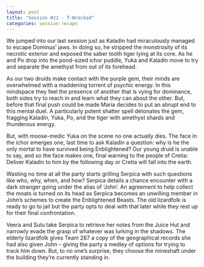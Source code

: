 ```yaml
---
layout: post
title: "Session #21 - T-Wrecked"
categories: session-recaps
---
```

We jumped into our last session just as Kaladin had miraculously managed to escape Dominus’ jaws. In doing so, he stripped the monstrosity of its necrotic exterior and exposed the saber tooth tiger lying at its core. As he and Po drop into the pond-sized ichor puddle, Yuka and Kaladin move to try and separate the amethyst from out of its forehead. 

As our two druids make contact with the purple gem, their minds are overwhelmed with a maddening torrent of psychic energy. In this mindspace they feel the presence of another that is vying for dominance, both sides try to reach in and learn what they can about the other. But, before that final push could be made Maria decides to put an abrupt end to this mental duel. A particularly potent shatter spell detonates the gem, fragging Kaladin, Yuka, Po, and the tiger with amethyst shards and thunderous energy. 

But, with moose-medic Yuka on the scene no one actually dies. The face in the ichor emerges one, last time to ask Kaladin a question: why is he the only mortal to have survived being Enblightened? Our young druid is unable to say, and so the face makes one, final warning to the people of Cretia: Deliver Kaladin to him by the following day or Cretia will fall into the earth. 

Wasting no time at all the party starts grilling Serpica with such questions like who, why, when, and how? Serpica details a chance encounter with a dark stranger going under the alias of ‘John’. An agreement to help collect the moats is turned on its head as Serpica becomes an unwilling member in John’s schemes to create the Enblightened Beasts. The old lizardfolk is ready to go to jail but the party opts to deal with that later while they rest up for their final confrontation.

Veera and Sulu take Serpica to retrieve her notes from the Juice Hut and narrowly evade the grasp of whatever was lurking in the shadows. The elderly lizardfolk gives Team 287 a copy of the geographical records she had also given John – giving the party a medley of options for trying to track him down. But, to no one’s surprise, they choose the mineshaft under the building they’re currently standing in. 
